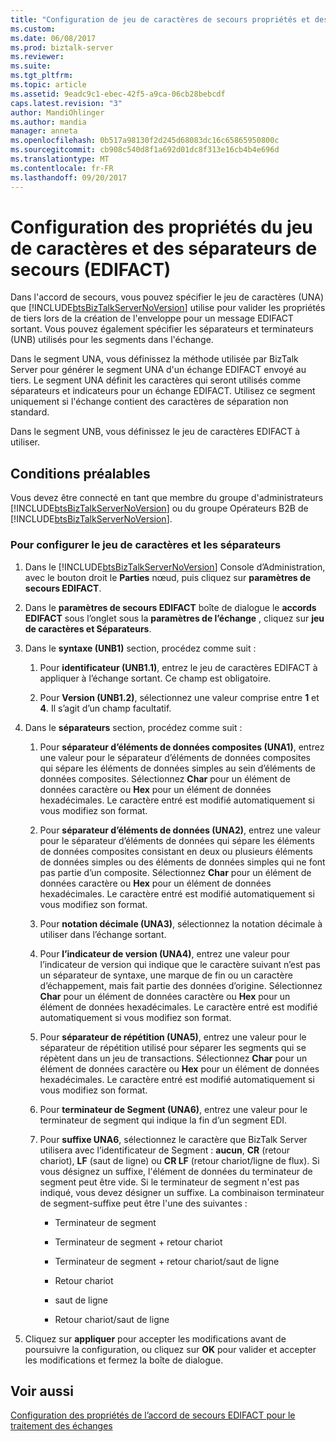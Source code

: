 ```yaml
---
title: "Configuration de jeu de caractères de secours propriétés et des séparateurs (EDIFACT) | Documents Microsoft"
ms.custom: 
ms.date: 06/08/2017
ms.prod: biztalk-server
ms.reviewer: 
ms.suite: 
ms.tgt_pltfrm: 
ms.topic: article
ms.assetid: 9eadc9c1-ebec-42f5-a9ca-06cb28bebcdf
caps.latest.revision: "3"
author: MandiOhlinger
ms.author: mandia
manager: anneta
ms.openlocfilehash: 0b517a98130f2d245d68083dc16c65865950800c
ms.sourcegitcommit: cb908c540d8f1a692d01dc8f313e16cb4b4e696d
ms.translationtype: MT
ms.contentlocale: fr-FR
ms.lasthandoff: 09/20/2017
---
```

# <a name="configuring-fallback-charset-and-separator-properties-edifact"></a>Configuration des propriétés du jeu de caractères et des séparateurs de secours (EDIFACT)
Dans l'accord de secours, vous pouvez spécifier le jeu de caractères (UNA) que [!INCLUDE[btsBizTalkServerNoVersion](../includes/btsbiztalkservernoversion-md.md)] utilise pour valider les propriétés de tiers lors de la création de l'enveloppe pour un message EDIFACT sortant. Vous pouvez également spécifier les séparateurs et terminateurs (UNB) utilisés pour les segments dans l'échange.  
  
 Dans le segment UNA, vous définissez la méthode utilisée par BizTalk Server pour générer le segment UNA d'un échange EDIFACT envoyé au tiers. Le segment UNA définit les caractères qui seront utilisés comme séparateurs et indicateurs pour un échange EDIFACT. Utilisez ce segment uniquement si l'échange contient des caractères de séparation non standard.  
  
 Dans le segment UNB, vous définissez le jeu de caractères EDIFACT à utiliser.  
  
## <a name="prerequisites"></a>Conditions préalables  
 Vous devez être connecté en tant que membre du groupe d'administrateurs [!INCLUDE[btsBizTalkServerNoVersion](../includes/btsbiztalkservernoversion-md.md)] ou du groupe Opérateurs B2B de  [!INCLUDE[btsBizTalkServerNoVersion](../includes/btsbiztalkservernoversion-md.md)].  
  
### <a name="to-configure-the-character-set-and-separators"></a>Pour configurer le jeu de caractères et les séparateurs  
  
1.  Dans le [!INCLUDE[btsBizTalkServerNoVersion](../includes/btsbiztalkservernoversion-md.md)] Console d’Administration, avec le bouton droit le **Parties** nœud, puis cliquez sur **paramètres de secours EDIFACT**.  
  
2.  Dans le **paramètres de secours EDIFACT** boîte de dialogue le **accords EDIFACT** sous l’onglet sous la **paramètres de l’échange** , cliquez sur **jeu de caractères et Séparateurs**.  
  
3.  Dans le **syntaxe (UNB1)** section, procédez comme suit :  
  
    1.  Pour **identificateur (UNB1.1)**, entrez le jeu de caractères EDIFACT à appliquer à l’échange sortant. Ce champ est obligatoire.  
  
    2.  Pour **Version (UNB1.2)**, sélectionnez une valeur comprise entre **1** et **4**. Il s’agit d’un champ facultatif.  
  
4.  Dans le **séparateurs** section, procédez comme suit :  
  
    1.  Pour **séparateur d’éléments de données composites (UNA1)**, entrez une valeur pour le séparateur d’éléments de données composites qui sépare les éléments de données simples au sein d’éléments de données composites. Sélectionnez **Char** pour un élément de données caractère ou **Hex** pour un élément de données hexadécimales. Le caractère entré est modifié automatiquement si vous modifiez son format.  
  
    2.  Pour **séparateur d’éléments de données (UNA2)**, entrez une valeur pour le séparateur d’éléments de données qui sépare les éléments de données composites consistant en deux ou plusieurs éléments de données simples ou des éléments de données simples qui ne font pas partie d’un composite. Sélectionnez **Char** pour un élément de données caractère ou **Hex** pour un élément de données hexadécimales. Le caractère entré est modifié automatiquement si vous modifiez son format.  
  
    3.  Pour **notation décimale (UNA3)**, sélectionnez la notation décimale à utiliser dans l’échange sortant.  
  
    4.  Pour **l’indicateur de version (UNA4)**, entrez une valeur pour l’indicateur de version qui indique que le caractère suivant n’est pas un séparateur de syntaxe, une marque de fin ou un caractère d’échappement, mais fait partie des données d’origine. Sélectionnez **Char** pour un élément de données caractère ou **Hex** pour un élément de données hexadécimales. Le caractère entré est modifié automatiquement si vous modifiez son format.  
  
    5.  Pour **séparateur de répétition (UNA5)**, entrez une valeur pour le séparateur de répétition utilisé pour séparer les segments qui se répètent dans un jeu de transactions. Sélectionnez **Char** pour un élément de données caractère ou **Hex** pour un élément de données hexadécimales. Le caractère entré est modifié automatiquement si vous modifiez son format.  
  
    6.  Pour **terminateur de Segment (UNA6)**, entrez une valeur pour le terminateur de segment qui indique la fin d’un segment EDI.  
  
    7.  Pour **suffixe UNA6**, sélectionnez le caractère que BizTalk Server utilisera avec l’identificateur de Segment : **aucun**, **CR** (retour chariot), **LF** (saut de ligne) ou **CR LF** (retour chariot/ligne de flux). Si vous désignez un suffixe, l'élément de données du terminateur de segment peut être vide. Si le terminateur de segment n'est pas indiqué, vous devez désigner un suffixe. La combinaison terminateur de segment-suffixe peut être l'une des suivantes :  
  
        -   Terminateur de segment  
  
        -   Terminateur de segment + retour chariot  
  
        -   Terminateur de segment + retour chariot/saut de ligne  
  
        -   Retour chariot  
  
        -   saut de ligne  
  
        -   Retour chariot/saut de ligne  
  
5.  Cliquez sur **appliquer** pour accepter les modifications avant de poursuivre la configuration, ou cliquez sur **OK** pour valider et accepter les modifications et fermez la boîte de dialogue.  
  
## <a name="see-also"></a>Voir aussi  
 [Configuration des propriétés de l’accord de secours EDIFACT pour le traitement des échanges](../core/configuring-edifact-fallback-agreement-properties-for-interchange-processing.md)